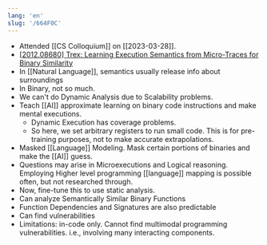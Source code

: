 ```yaml
---
lang: 'en'
slug: '/664F0C'
---
```


- Attended [[CS Colloquium]] on [[2023-03-28]].
- [[2012.08680] Trex: Learning Execution Semantics from Micro-Traces for Binary Similarity](https://arxiv.org/abs/2012.08680)
- In [[Natural Language]], semantics usually release info about surroundings
- In Binary, not so much.
- We can't do Dynamic Analysis due to Scalability problems.
- Teach [[AI]] approximate learning on binary code instructions and make mental executions.
  - Dynamic Execution has coverage problems.
  - So here, we set arbitrary registers to run small code. This is for pre-training purposes, not to make accurate extrapolations.
- Masked [[Language]] Modeling. Mask certain portions of binaries and make the [[AI]] guess.
- Questions may arise in Microexecutions and Logical reasoning. Employing Higher level programming [[language]] mapping is possible often, but not researched through.
- Now, fine-tune this to use static analysis.
- Can analyze Semantically Similar Binary Functions
- Function Dependencies and Signatures are also predictable
- Can find vulnerabilities
- Limitations: in-code only. Cannot find multimodal programming vulnerabilities. i.e., involving many interacting components.
